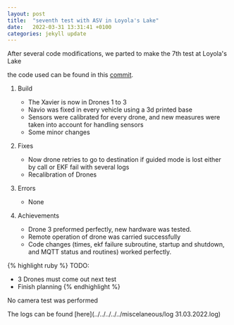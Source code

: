 ```yaml
---
layout: post
title:  "seventh test with ASV in Loyola's Lake"
date:   2022-03-31 13:31:41 +0100
categories: jekyll update
---
```


After several code modifications, we parted to make the 7th test at Loyola's Lake

the code used can be found in this [commit](https://github.com/AloePacci/ASV_Loyola_US/tree/77651fb4b55e3a2f6bedfa90347e89d63804bae8).



1. Build
    - The Xavier is now in Drones 1 to 3
    - Navio was fixed in every vehicle using a 3d printed base
    - Sensors were calibrated for every drone, and new measures were taken into account for handling sensors
    - Some minor changes

2. Fixes 
    - Now drone retries to go to destination if guided mode is lost either by call or EKF fail with several logs
    - Recalibration of Drones

3. Errors
    - None

4. Achievements
    - Drone 3 preformed perfectly, new hardware was tested.
    - Remote operation of drone was carried successfully
    - Code changes (times, ekf failure subroutine, startup and shutdown, and MQTT status and routines) worked perfectly.

{% highlight ruby %}
TODO:
- 3 Drones must come out next test
- Finish planning
{% endhighlight %}

No camera test was performed

The logs can be found [here](../../../../../miscelaneous/log 31.03.2022.log)
